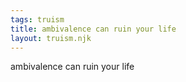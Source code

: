 ```yaml
---
tags: truism
title: ambivalence can ruin your life
layout: truism.njk
---
```


ambivalence can ruin your life